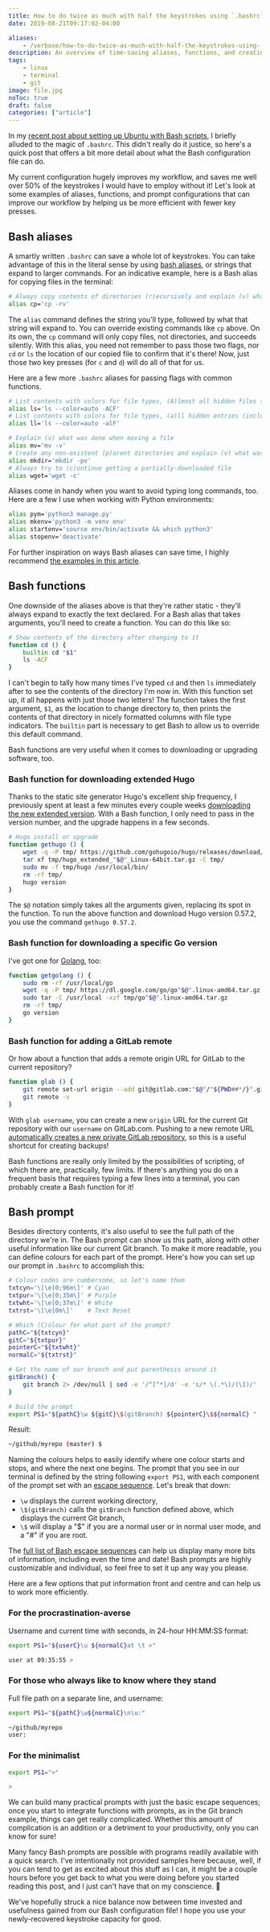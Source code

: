 ```yaml
---
title: How to do twice as much with half the keystrokes using `.bashrc`
date: 2019-08-21T09:17:02-04:00

aliases:
    - /verbose/how-to-do-twice-as-much-with-half-the-keystrokes-using-.bashrc/
description: An overview of time-saving aliases, functions, and creating a useful Bash prompt.
tags:
    - linux
    - terminal
    - git
image: file.jpg
noToc: true
draft: false
categories: ["article"]
---
```


In my [recent post about setting up Ubuntu with Bash scripts](/blog/how-to-set-up-a-fresh-ubuntu-desktop-using-only-dotfiles-and-bash-scripts/), I briefly alluded to the magic of `.bashrc`. This didn't really do it justice, so here's a quick post that offers a bit more detail about what the Bash configuration file can do.

My current configuration hugely improves my workflow, and saves me well over 50% of the keystrokes I would have to employ without it! Let's look at some examples of aliases, functions, and prompt configurations that can improve our workflow by helping us be more efficient with fewer key presses.

## Bash aliases

A smartly written `.bashrc` can save a whole lot of keystrokes. You can take advantage of this in the literal sense by using [bash aliases](https://www.gnu.org/software/bash/manual/html_node/Aliases.html), or strings that expand to larger commands. For an indicative example, here is a Bash alias for copying files in the terminal:

```bash
# Always copy contents of directories (r)ecursively and explain (v) what was done
alias cp='cp -rv'
```

The `alias` command defines the string you'll type, followed by what that string will expand to. You can override existing commands like `cp` above. On its own, the `cp` command will only copy files, not directories, and succeeds silently. With this alias, you need not remember to pass those two flags, nor `cd` or `ls` the location of our copied file to confirm that it's there! Now, just those two key presses (for `c` and `d`) will do all of that for us.

Here are a few more `.bashrc` aliases for passing flags with common functions.

```bash
# List contents with colors for file types, (A)lmost all hidden files (without . and ..), in (C)olumns, with class indicators (F)
alias ls='ls --color=auto -ACF'
# List contents with colors for file types, (a)ll hidden entries (including . and ..), use (l)ong listing format, with class indicators (F)
alias ll='ls --color=auto -alF'

# Explain (v) what was done when moving a file
alias mv='mv -v'
# Create any non-existent (p)arent directories and explain (v) what was done
alias mkdir='mkdir -pv'
# Always try to (c)ontinue getting a partially-downloaded file
alias wget='wget -c'
```

Aliases come in handy when you want to avoid typing long commands, too. Here are a few I use when working with Python environments:

```bash
alias pym='python3 manage.py'
alias mkenv='python3 -m venv env'
alias startenv='source env/bin/activate && which python3'
alias stopenv='deactivate'
```

For further inspiration on ways Bash aliases can save time, I highly recommend [the examples in this article](https://www.digitalocean.com/community/tutorials/an-introduction-to-useful-bash-aliases-and-functions).

## Bash functions

One downside of the aliases above is that they're rather static - they'll always expand to exactly the text declared. For a Bash alias that takes arguments, you'll need to create a function. You can do this like so:

```bash
# Show contents of the directory after changing to it
function cd () {
    builtin cd "$1"
    ls -ACF
}
```

I can't begin to tally how many times I've typed `cd` and then `ls` immediately after to see the contents of the directory I'm now in. With this function set up, it all happens with just those two letters! The function takes the first argument, `$1`, as the location to change directory to, then prints the contents of that directory in nicely formatted columns with file type indicators. The `builtin` part is necessary to get Bash to allow us to override this default command.

Bash functions are very useful when it comes to downloading or upgrading software, too.

### Bash function for downloading extended Hugo

Thanks to the static site generator Hugo's excellent ship frequency, I previously spent at least a few minutes every couple weeks [downloading the new extended version](https://github.com/gohugoio/hugo/releases). With a Bash function, I only need to pass in the version number, and the upgrade happens in a few seconds.

```bash
# Hugo install or upgrade
function gethugo () {
    wget -q -P tmp/ https://github.com/gohugoio/hugo/releases/download/v"$@"/hugo_extended_"$@"_Linux-64bit.tar.gz
    tar xf tmp/hugo_extended_"$@"_Linux-64bit.tar.gz -C tmp/
    sudo mv -f tmp/hugo /usr/local/bin/
    rm -rf tmp/
    hugo version
}
```

The `$@` notation simply takes all the arguments given, replacing its spot in the function. To run the above function and download Hugo version 0.57.2, you use the command `gethugo 0.57.2`.

### Bash function for downloading a specific Go version

I've got one for [Golang](https://golang.org/), too:

```bash
function getgolang () {
    sudo rm -rf /usr/local/go
    wget -q -P tmp/ https://dl.google.com/go/go"$@".linux-amd64.tar.gz
    sudo tar -C /usr/local -xzf tmp/go"$@".linux-amd64.tar.gz
    rm -rf tmp/
    go version
}
```

### Bash function for adding a GitLab remote

Or how about a function that adds a remote origin URL for GitLab to the current repository?

```bash
function glab () {
    git remote set-url origin --add git@gitlab.com:"$@"/"${PWD##*/}".git
    git remote -v
}
```

With `glab username`, you can create a new `origin` URL for the current Git repository with our `username` on GitLab.com. Pushing to a new remote URL [automatically creates a new private GitLab repository](/blog/how-to-write-bash-one-liners-for-cloning-and-managing-github-and-gitlab-repositories/#a-bash-one-liner-to-create-and-push-many-repositories-on-gitlab), so this is a useful shortcut for creating backups!

Bash functions are really only limited by the possibilities of scripting, of which there are, practically, few limits. If there's anything you do on a frequent basis that requires typing a few lines into a terminal, you can probably create a Bash function for it!

## Bash prompt

Besides directory contents, it's also useful to see the full path of the directory we're in. The Bash prompt can show us this path, along with other useful information like our current Git branch. To make it more readable, you can define colours for each part of the prompt. Here's how you can set up our prompt in `.bashrc` to accomplish this:

```bash
# Colour codes are cumbersome, so let's name them
txtcyn='\[\e[0;96m\]' # Cyan
txtpur='\[\e[0;35m\]' # Purple
txtwht='\[\e[0;37m\]' # White
txtrst='\[\e[0m\]'    # Text Reset

# Which (C)olour for what part of the prompt?
pathC="${txtcyn}"
gitC="${txtpur}"
pointerC="${txtwht}"
normalC="${txtrst}"

# Get the name of our branch and put parenthesis around it
gitBranch() {
    git branch 2> /dev/null | sed -e '/^[^*]/d' -e 's/* \(.*\)/(\1)/'
}

# Build the prompt
export PS1="${pathC}\w ${gitC}\$(gitBranch) ${pointerC}\$${normalC} "
```

Result:

```bash
~/github/myrepo (master) $
```

Naming the colours helps to easily identify where one colour starts and stops, and where the next one begins. The prompt that you see in our terminal is defined by the string following `export PS1`, with each component of the prompt set with an [escape sequence](https://www.tldp.org/HOWTO/Bash-Prompt-HOWTO/bash-prompt-escape-sequences.html). Let's break that down:

* `\w` displays the current working directory,
* `\$(gitBranch)` calls the `gitBranch` function defined above, which displays the current Git branch,
* `\$` will display a "$" if you are a normal user or in normal user mode, and a "#" if you are root.

The [full list of Bash escape sequences](https://www.gnu.org/software/bash/manual/html_node/Controlling-the-Prompt.html) can help us display many more bits of information, including even the time and date! Bash prompts are highly customizable and individual, so feel free to set it up any way you please.

Here are a few options that put information front and centre and can help us to work more efficiently.

### For the procrastination-averse

Username and current time with seconds, in 24-hour HH:MM:SS format:

```bash
export PS1="${userC}\u ${normalC}at \t >"
```

```bash
user at 09:35:55 >
```

### For those who always like to know where they stand

Full file path on a separate line, and username:

```bash
export PS1="${pathC}\w${normalC}\n\u:"
```

```bash
~/github/myrepo
user:
```

### For the minimalist

```bash
export PS1=">"
```

```bash
>
```

We can build many practical prompts with just the basic escape sequences; once you start to integrate functions with prompts, as in the Git branch example, things can get really complicated. Whether this amount of complication is an addition or a detriment to your productivity, only you can know for sure!

Many fancy Bash prompts are possible with programs readily available with a quick search. I've intentionally not provided samples here because, well, if you can tend to get as excited about this stuff as I can, it might be a couple hours before you get back to what you were doing before you started reading this post, and I just can't have that on my conscience. 🥺

We've hopefully struck a nice balance now between time invested and usefulness gained from our Bash configuration file! I hope you use your newly-recovered keystroke capacity for good.
